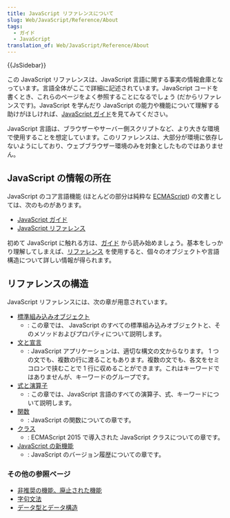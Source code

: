 ```yaml
---
title: JavaScript リファレンスについて
slug: Web/JavaScript/Reference/About
tags:
  - ガイド
  - JavaScript
translation_of: Web/JavaScript/Reference/About
---
```

{{JsSidebar}}

この JavaScript リファレンスは、JavaScript 言語に関する事実の情報倉庫となっています。言語全体がここで詳細に記述されています。JavaScript コードを書くとき、これらのページをよく参照することになるでしょう (だからリファレンスです)。JavaScript を学んだり JavaScript の能力や機能について理解する助けがほしければ、[JavaScript ガイド](/ja/docs/Web/JavaScript/Guide)を見てみてください。

JavaScript 言語は、ブラウザーやサーバー側スクリプトなど、より大きな環境で使用することを想定しています。このリファレンスは、大部分が環境に依存しないようにしており、ウェブブラウザー環境のみを対象としたものではありません。

## JavaScript の情報の所在

JavaScript のコア言語機能 (ほとんどの部分は純粋な [ECMAScript](/ja/docs/Web/JavaScript/Language_Resources)) の文書としては、次のものがあります。

- [JavaScript ガイド](/ja/docs/Web/JavaScript/Guide)
- [JavaScript リファレンス](/ja/docs/Web/JavaScript/Reference)

初めて JavaScript に触れる方は、[ガイド](/ja/docs/Web/JavaScript/Guide) から読み始めましょう。基本をしっかり理解してしまえば、[リファレンス](/ja/docs/Web/JavaScript/Reference) を使用すると、個々のオブジェクトや言語構造について詳しい情報が得られます。

## リファレンスの構造

JavaScript リファレンスには、次の章が用意されています。

- [標準組み込みオブジェクト](/ja/docs/Web/JavaScript/Reference/Global_Objects)
  - : この章では、 JavaScript のすべての標準組み込みオブジェクトと、そのメソッドおよびプロパティについて説明します。
- [文と宣言](/ja/docs/Web/JavaScript/Reference/Statements)
  - : JavaScript アプリケーションは、適切な構文の文からなります。 1 つの文でも、複数の行に渡ることもあります。複数の文でも、各文をセミコロンで挟むことで 1 行に収めることができます。これはキーワードではありませんが、キーワードのグループです。
- [式と演算子](/ja/docs/Web/JavaScript/Reference/Operators)
  - : この章では、JavaScript 言語のすべての演算子、式、キーワードについて説明します。
- [関数](/ja/docs/Web/JavaScript/Reference/Functions)
  - : JavaScript の関数についての章です。
- [クラス](/ja/docs/Web/JavaScript/Reference/Classes)
  - : ECMAScript 2015 で導入された JavaScript クラスについての章です。
- [JavaScript の新機能](/ja/docs/Web/JavaScript/New_in_JavaScript)
  - : JavaScript のバージョン履歴についての章です。

### その他の参照ページ

- [非推奨の機能、廃止された機能](/ja/docs/Web/JavaScript/Reference/Deprecated_and_obsolete_features)
- [字句文法](/ja/docs/Web/JavaScript/Reference/Lexical_grammar)
- [データ型とデータ構造](/ja/docs/Web/JavaScript/Data_structures)
